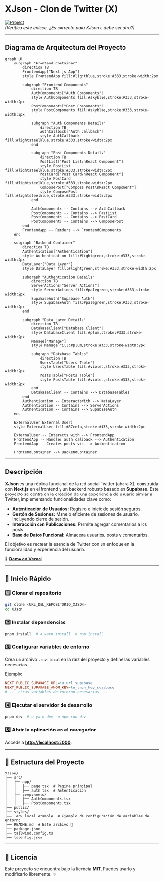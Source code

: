# XJson - Clon de Twitter (X)

[![Project](https://github.com/user-attachments/assets/993bebad-e316-4cd0-8da0-bb4e67548fe6)](x-json-kha7.vercel.app/)  
*(Verifica este enlace. ¿Es correcto para *XJson* o debe ser otro?)*

---

## Diagrama de Arquitectura del Proyecto

```mermaid
graph LR
    subgraph "Frontend Container"
        direction TB
        FrontendApp["Next.js App"]
        style FrontendApp fill:#lightblue,stroke:#333,stroke-width:2px

        subgraph "Frontend Components"
            direction TB
            AuthComponents["Auth Components"]
            style AuthComponents fill:#skyblue,stroke:#333,stroke-width:2px
            PostComponents["Post Components"]
            style PostComponents fill:#skyblue,stroke:#333,stroke-width:2px

            subgraph "Auth Components Details"
                direction TB
                AuthCallback["Auth Callback"]
                style AuthCallback fill:#lightsteelblue,stroke:#333,stroke-width:2px
            end

            subgraph "Post Components Details"
                direction TB
                PostList["Post List\nReact Component"]
                style PostList fill:#lightsteelblue,stroke:#333,stroke-width:2px
                PostCard["Post Card\nReact Component"]
                style PostCard fill:#lightsteelblue,stroke:#333,stroke-width:2px
                ComposePost["Compose Post\nReact Component"]
                style ComposePost fill:#lightsteelblue,stroke:#333,stroke-width:2px
            end

            AuthComponents -- Contains --> AuthCallback
            PostComponents -- Contains --> PostList
            PostComponents -- Contains --> PostCard
            PostComponents -- Contains --> ComposePost
        end
        FrontendApp -- Renders --> FrontendComponents
    end

    subgraph "Backend Container"
        direction TB
        Authentication["Authentication"]
        style Authentication fill:#lightgreen,stroke:#333,stroke-width:2px
        DataLayer["Data Layer"]
        style DataLayer fill:#lightgreen,stroke:#333,stroke-width:2px

        subgraph "Authentication Details"
            direction TB
            ServerActions["Server Actions"]
            style ServerActions fill:#palegreen,stroke:#333,stroke-width:2px
            SupabaseAuth["Supabase Auth"]
            style SupabaseAuth fill:#palegreen,stroke:#333,stroke-width:2px
        end

        subgraph "Data Layer Details"
            direction TB
            DatabaseClient["Database Client"]
            style DatabaseClient fill:#plum,stroke:#333,stroke-width:2px
            Manage["Manage"]
            style Manage fill:#plum,stroke:#333,stroke-width:2px

            subgraph "Database Tables"
                direction TB
                UsersTable["Users Table"]
                style UsersTable fill:#violet,stroke:#333,stroke-width:2px
                PostsTable["Posts Table"]
                style PostsTable fill:#violet,stroke:#333,stroke-width:2px
            end
            DatabaseClient -- Contains --> DatabaseTables
        end
        Authentication -- InteractsWith --> DataLayer
        Authentication -- Contains --> ServerActions
        Authentication -- Contains --> SupabaseAuth
    end

    ExternalUser(External User)
    style ExternalUser fill:#87cefa,stroke:#333,stroke-width:2px

    ExternalUser -- Interacts with --> FrontendApp
    FrontendApp -- Handles auth callback --> Authentication
    FrontendApp -- Creates posts via --> Authentication

    FrontendContainer --> BackendContainer
```

---

## Descripción

**XJson** es una réplica funcional de la red social Twitter (ahora X), construida con **Next.js** en el frontend y un backend robusto basado en **Supabase**. Este proyecto se centra en la creación de una experiencia de usuario similar a Twitter, implementando funcionalidades clave como:

- **Autenticación de Usuarios:** Registro e inicio de sesión seguros.
- **Gestón de Sesiones:** Manejo eficiente de sesiones de usuario, incluyendo cierre de sesión.
- **Interacción con Publicaciones:** Permite agregar comentarios a los posts.
- **Base de Datos Funcional:** Almacena usuarios, posts y comentarios.

El objetivo es recrear la esencia de Twitter con un enfoque en la funcionalidad y experiencia del usuario.

🔗 **[Demo en Vercel](https://x-json-kha7.vercel.app/)**

---

## 🚀 Inicio Rápido

### 1️⃣ Clonar el repositorio
```bash
git clone <URL_DEL_REPOSITORIO_XJSON>
cd XJson
```

### 2️⃣ Instalar dependencias
```bash
pnpm install  # o yarn install  o npm install
```

### 3️⃣ Configurar variables de entorno
Crea un archivo `.env.local` en la raíz del proyecto y define las variables necesarias.

Ejemplo:
```ini
NEXT_PUBLIC_SUPABASE_URL=tu_url_supabase
NEXT_PUBLIC_SUPABASE_ANON_KEY=tu_anon_key_supabase
# ... otras variables de entorno necesarias ...
```

### 4️⃣ Ejecutar el servidor de desarrollo
```bash
pnpm dev  # o yarn dev  o npm run dev
```

### 5️⃣ Abrir la aplicación en el navegador
Accede a **[http://localhost:3000](http://localhost:3000)**.

---

## 📂 Estructura del Proyecto

```
XJson/
│── src/
│   ├── app/
│   │   ├── page.tsx  # Página principal
│   │   ├── auth.tsx  # Autenticación
│   ├── components/
│   │   ├── AuthComponents.tsx
│   │   ├── PostComponents.tsx
│── public/
│── styles/
│── .env.local.example  # Ejemplo de configuración de variables de entorno
│── README.md  # Este archivo 📄
│── package.json
│── tailwind.config.ts
│── tsconfig.json
```

---

## 📜 Licencia
Este proyecto se encuentra bajo la licencia **MIT**. Puedes usarlo y modificarlo libremente. ✨

